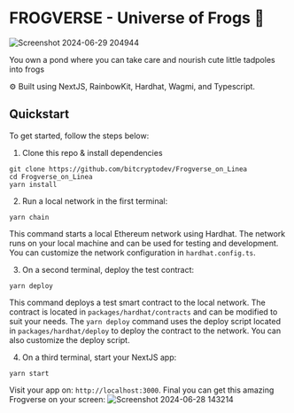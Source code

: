 # FROGVERSE - Universe of Frogs 🐸
![Screenshot 2024-06-29 204944](https://github.com/bitcryptodev/Frogverse/assets/174127591/43ce20bc-8a01-4f79-a290-24bc0069c5f2)

You own a pond where you can take care and nourish cute little tadpoles into frogs 

⚙️ Built using NextJS, RainbowKit, Hardhat, Wagmi, and Typescript.

## Quickstart

To get started, follow the steps below:

1. Clone this repo & install dependencies

```
git clone https://github.com/bitcryptodev/Frogverse_on_Linea
cd Frogverse_on_Linea
yarn install
```

2. Run a local network in the first terminal:

```
yarn chain
```

This command starts a local Ethereum network using Hardhat. The network runs on your local machine and can be used for testing and development. You can customize the network configuration in `hardhat.config.ts`.

3. On a second terminal, deploy the test contract:

```
yarn deploy
```

This command deploys a test smart contract to the local network. The contract is located in `packages/hardhat/contracts` and can be modified to suit your needs. The `yarn deploy` command uses the deploy script located in `packages/hardhat/deploy` to deploy the contract to the network. You can also customize the deploy script.

4. On a third terminal, start your NextJS app: 

```
yarn start
```

Visit your app on: `http://localhost:3000`. Final you can get this amazing Frogverse on your screen: 
![Screenshot 2024-06-28 143214](https://github.com/bitcryptodev/Frogverse/assets/174127591/a721b0e4-a270-4e63-bb5d-4ac3ee8e0475)

